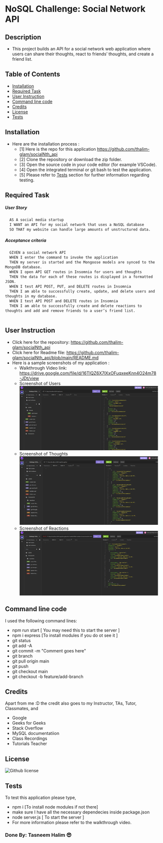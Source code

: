 # NoSQL Challenge: Social Network API

## Description
- This project builds an API for a social network web application where users can share their thoughts, react to friends’ thoughts, and create a friend list. 

## Table of Contents
  - [Installation](#installation)
  - [Required Task](#required-task)
  - [User Instruction](#user-instruction)
  - [Command line code](#command-line-code)
  - [Credits](#credits)
  - [License](#license)
  - [Tests](#tests)

## Installation

- Here are the installation process :
  - [1] Here is the repo for this application https://github.com/thalim-glam/socialNth_api
  - [2] Clone the repository or download the zip folder.
  - [3] Open the source code in your code editor (for example VSCode).
  - [4] Open the integrated terminal or git bash to test the application.
  - [5] Please refer to [Tests](#tests) section for further information regarding testing.

## Required Task 

##### User Story 
```
  AS A social media startup
  I WANT an API for my social network that uses a NoSQL database
  SO THAT my website can handle large amounts of unstructured data.
```
##### Acceptance criteria
```
  GIVEN a social network API
  WHEN I enter the command to invoke the application
  THEN my server is started and the Mongoose models are synced to the MongoDB database.
  WHEN I open API GET routes in Insomnia for users and thoughts
  THEN the data for each of these routes is displayed in a formatted JSON.
  WHEN I test API POST, PUT, and DELETE routes in Insomnia
  THEN I am able to successfully create, update, and delete users and thoughts in my database.
  WHEN I test API POST and DELETE routes in Insomnia
  THEN I am able to successfully create and delete reactions to thoughts and add and remove friends to a user’s friend list.


```

## User Instruction

  - Click here for the repository: https://github.com/thalim-glam/socialNth_api 
  - Click here for Readme file: https://github.com/thalim-glam/socialNth_api/blob/main/README.md 
  - Here is a sample screenshots of my application :
    - Walkthrough Video link: https://drive.google.com/file/d/16TIQZ6X7lXxOFuqxeeKnn4O24m78-JDt/view 
    - Screenshot of Users ![Screenshot](./image/Screenshot_User_friends.jpg)
    - Screenshot of Thoughts ![Screenshot](./image/Screenshot_Thought_reactions.jpg)
    - Screenshot of Reactions ![Screenshot](./image/Screenshot_Reactions.jpg)
    
## Command line code

I used the following command lines:
- npm run start [ You may need this to start the server ]
- npm i express [To install modules if you do ot see it ]
- git status
- git add -A
- git commit -m "Comment goes here"
- git branch
- git pull origin main
- git push
- git checkout main
- git checkout -b feature/add-branch

## Credits

Apart from me :D the credit also goes to my Instructor, TAs, Tutor, Classmates, and 
- Google 
- Geeks for Geeks
- Stack Overflow
- MySQL documentatiion
- Class Recordings
- Tutorials Teacher

## License
 ![Github license](https://img.shields.io/badge/license-MIT-blue.svg) 

## Tests

To test this application please type, 
  - npm i [To install node modules if not there]
  - make sure I have all the necessary dependecies inside package.json
  - node server.js [ To start the server ]
  - For more information please refer to the walkthrough video.

### Done By: Tasneem Halim 😎


